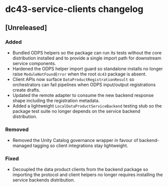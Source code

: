 # dc43-service-clients changelog

## [Unreleased]
### Added
- Bundled ODPS helpers so the package can run its tests without the core
  distribution installed and to provide a single import path for downstream
  service components.
- Hardened the ODPS helper import guard so standalone installs no longer raise
  ``ModuleNotFoundError`` when the root ``dc43`` package is absent.
- Client APIs now surface `DataProductRegistrationResult` so orchestrators can
  fail pipelines when ODPS input/output registrations create drafts.
- Updated the remote adapter to consume the new backend response shape including
  the registration metadata.
- Added a lightweight `LocalDataProductServiceBackend` testing stub so the
  package test suite no longer depends on the service backend distribution.

### Removed
- Removed the Unity Catalog governance wrapper in favour of backend-managed
  tagging so client integrations stay lightweight.

### Fixed
- Decoupled the data product clients from the backend package so importing the
  protocol and client helpers no longer requires installing the service
  backends distribution.
